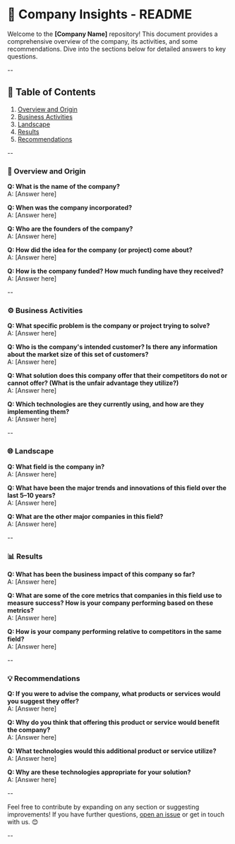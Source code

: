 
# 🚀 Company Insights - README

Welcome to the **[Company Name]** repository! This document provides a comprehensive overview of the company, its activities, and some recommendations. Dive into the sections below for detailed answers to key questions. 

--

## 📝 Table of Contents

1. [Overview and Origin](#overview-and-origin)
2. [Business Activities](#business-activities)
3. [Landscape](#landscape)
4. [Results](#results)
5. [Recommendations](#recommendations)

--

### 📖 Overview and Origin

**Q: What is the name of the company?**  
A: [Answer here]

**Q: When was the company incorporated?**  
A: [Answer here]

**Q: Who are the founders of the company?**  
A: [Answer here]

**Q: How did the idea for the company (or project) come about?**  
A: [Answer here]

**Q: How is the company funded? How much funding have they received?**  
A: [Answer here]

--

### ⚙️ Business Activities

**Q: What specific problem is the company or project trying to solve?**  
A: [Answer here]

**Q: Who is the company's intended customer? Is there any information about the market size of this set of customers?**  
A: [Answer here]

**Q: What solution does this company offer that their competitors do not or cannot offer? (What is the unfair advantage they utilize?)**  
A: [Answer here]

**Q: Which technologies are they currently using, and how are they implementing them?**  
A: [Answer here]

--

### 🌐 Landscape

**Q: What field is the company in?**  
A: [Answer here]

**Q: What have been the major trends and innovations of this field over the last 5–10 years?**  
A: [Answer here]

**Q: What are the other major companies in this field?**  
A: [Answer here]

--

### 📊 Results

**Q: What has been the business impact of this company so far?**  
A: [Answer here]

**Q: What are some of the core metrics that companies in this field use to measure success? How is your company performing based on these metrics?**  
A: [Answer here]

**Q: How is your company performing relative to competitors in the same field?**  
A: [Answer here]

--

### 💡 Recommendations

**Q: If you were to advise the company, what products or services would you suggest they offer?**  
A: [Answer here]

**Q: Why do you think that offering this product or service would benefit the company?**  
A: [Answer here]

**Q: What technologies would this additional product or service utilize?**  
A: [Answer here]

**Q: Why are these technologies appropriate for your solution?**  
A: [Answer here]

--

Feel free to contribute by expanding on any section or suggesting improvements! If you have further questions, [open an issue](#) or get in touch with us. 😊

--
